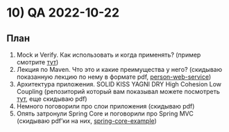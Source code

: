 # 10) QA 2022-10-22 #
## План ## 
1) Mock и Verify. Как использовать и когда применять? (пример смотрите [тут](https://github.com/VladWild/java_group_08_1_all_qa/blob/master/qa-2022-10-22/src/test/java/ru/yandex/qa/mock_verify/PaymentServiceTest.java))
2) Лекция по Maven. Что это и какие преимущества у него? (скидываю показанную лекцию по нему в формате pdf, [person-web-service](https://github.com/VladWild/person-web-service))
3) Архитектура приложения. SOLID KISS YAGNI DRY High Cohesion Low Coupling (репозиторий который вам показывал можете посмотреть [тут](https://github.com/VladWild/SOLID), еще скидываю pdf)
4) Немного поговорили про слои приложения (скидываю pdf)
5) Опять затронули Spring Core и поговорили про Spring MVC (скидываю pdf’ки на них, [spring-core-example](https://github.com/VladWild))